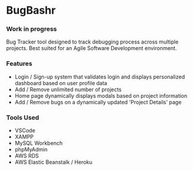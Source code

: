 # BugBashr
### Work in progress
Bug Tracker tool designed to track debugging process across multiple projects. Best suited for an Agile Software Development environment.

### Features
- Login / Sign-up system that validates login and displays personalized dashboard based on user profile data
- Add / Remove unlimited number of projects
- Home page dynamically displays modals based on project information
- Add / Remove bugs on a dynamically updated 'Project Details' page

### Tools Used
- VSCode
- XAMPP
- MySQL Workbench
- phpMyAdmin
- AWS RDS
- AWS Elastic Beanstalk / Heroku
